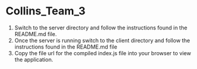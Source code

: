 # Collins_Team_3
1. Switch to the server directory and follow the instructions found in the README.md file.
2. Once the server is running switch to the client directory and follow the instructions found in the README.md file
3. Copy the file url for the compiled index.js file into your browser to view the application.
